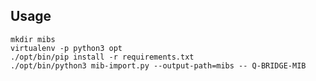 ## Usage

    mkdir mibs
    virtualenv -p python3 opt
    ./opt/bin/pip install -r requirements.txt
    ./opt/bin/python3 mib-import.py --output-path=mibs -- Q-BRIDGE-MIB
